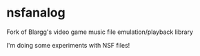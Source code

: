 # nsfanalog
Fork of Blargg's video game music file emulation/playback library

I'm doing some experiments with NSF files!
